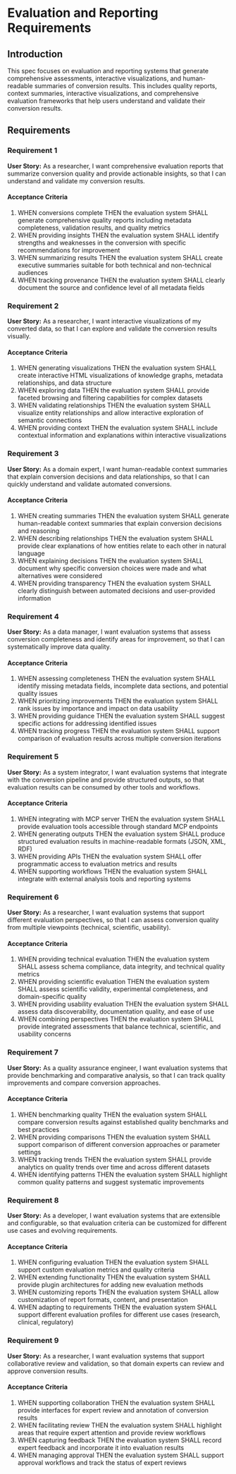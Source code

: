 # Evaluation and Reporting Requirements

## Introduction

This spec focuses on evaluation and reporting systems that generate
comprehensive assessments, interactive visualizations, and human-readable
summaries of conversion results. This includes quality reports, context
summaries, interactive visualizations, and comprehensive evaluation frameworks
that help users understand and validate their conversion results.

## Requirements

### Requirement 1

**User Story:** As a researcher, I want comprehensive evaluation reports that
summarize conversion quality and provide actionable insights, so that I can
understand and validate my conversion results.

#### Acceptance Criteria

1. WHEN conversions complete THEN the evaluation system SHALL generate
   comprehensive quality reports including metadata completeness, validation
   results, and quality metrics
2. WHEN providing insights THEN the evaluation system SHALL identify strengths
   and weaknesses in the conversion with specific recommendations for
   improvement
3. WHEN summarizing results THEN the evaluation system SHALL create executive
   summaries suitable for both technical and non-technical audiences
4. WHEN tracking provenance THEN the evaluation system SHALL clearly document
   the source and confidence level of all metadata fields

### Requirement 2

**User Story:** As a researcher, I want interactive visualizations of my
converted data, so that I can explore and validate the conversion results
visually.

#### Acceptance Criteria

1. WHEN generating visualizations THEN the evaluation system SHALL create
   interactive HTML visualizations of knowledge graphs, metadata relationships,
   and data structure
2. WHEN exploring data THEN the evaluation system SHALL provide faceted browsing
   and filtering capabilities for complex datasets
3. WHEN validating relationships THEN the evaluation system SHALL visualize
   entity relationships and allow interactive exploration of semantic
   connections
4. WHEN providing context THEN the evaluation system SHALL include contextual
   information and explanations within interactive visualizations

### Requirement 3

**User Story:** As a domain expert, I want human-readable context summaries that
explain conversion decisions and data relationships, so that I can quickly
understand and validate automated conversions.

#### Acceptance Criteria

1. WHEN creating summaries THEN the evaluation system SHALL generate
   human-readable context summaries that explain conversion decisions and
   reasoning
2. WHEN describing relationships THEN the evaluation system SHALL provide clear
   explanations of how entities relate to each other in natural language
3. WHEN explaining decisions THEN the evaluation system SHALL document why
   specific conversion choices were made and what alternatives were considered
4. WHEN providing transparency THEN the evaluation system SHALL clearly
   distinguish between automated decisions and user-provided information

### Requirement 4

**User Story:** As a data manager, I want evaluation systems that assess
conversion completeness and identify areas for improvement, so that I can
systematically improve data quality.

#### Acceptance Criteria

1. WHEN assessing completeness THEN the evaluation system SHALL identify missing
   metadata fields, incomplete data sections, and potential quality issues
2. WHEN prioritizing improvements THEN the evaluation system SHALL rank issues
   by importance and impact on data usability
3. WHEN providing guidance THEN the evaluation system SHALL suggest specific
   actions for addressing identified issues
4. WHEN tracking progress THEN the evaluation system SHALL support comparison of
   evaluation results across multiple conversion iterations

### Requirement 5

**User Story:** As a system integrator, I want evaluation systems that integrate
with the conversion pipeline and provide structured outputs, so that evaluation
results can be consumed by other tools and workflows.

#### Acceptance Criteria

1. WHEN integrating with MCP server THEN the evaluation system SHALL provide
   evaluation tools accessible through standard MCP endpoints
2. WHEN generating outputs THEN the evaluation system SHALL produce structured
   evaluation results in machine-readable formats (JSON, XML, RDF)
3. WHEN providing APIs THEN the evaluation system SHALL offer programmatic
   access to evaluation metrics and results
4. WHEN supporting workflows THEN the evaluation system SHALL integrate with
   external analysis tools and reporting systems

### Requirement 6

**User Story:** As a researcher, I want evaluation systems that support
different evaluation perspectives, so that I can assess conversion quality from
multiple viewpoints (technical, scientific, usability).

#### Acceptance Criteria

1. WHEN providing technical evaluation THEN the evaluation system SHALL assess
   schema compliance, data integrity, and technical quality metrics
2. WHEN providing scientific evaluation THEN the evaluation system SHALL assess
   scientific validity, experimental completeness, and domain-specific quality
3. WHEN providing usability evaluation THEN the evaluation system SHALL assess
   data discoverability, documentation quality, and ease of use
4. WHEN combining perspectives THEN the evaluation system SHALL provide
   integrated assessments that balance technical, scientific, and usability
   concerns

### Requirement 7

**User Story:** As a quality assurance engineer, I want evaluation systems that
provide benchmarking and comparative analysis, so that I can track quality
improvements and compare conversion approaches.

#### Acceptance Criteria

1. WHEN benchmarking quality THEN the evaluation system SHALL compare conversion
   results against established quality benchmarks and best practices
2. WHEN providing comparisons THEN the evaluation system SHALL support
   comparison of different conversion approaches or parameter settings
3. WHEN tracking trends THEN the evaluation system SHALL provide analytics on
   quality trends over time and across different datasets
4. WHEN identifying patterns THEN the evaluation system SHALL highlight common
   quality patterns and suggest systematic improvements

### Requirement 8

**User Story:** As a developer, I want evaluation systems that are extensible
and configurable, so that evaluation criteria can be customized for different
use cases and evolving requirements.

#### Acceptance Criteria

1. WHEN configuring evaluation THEN the evaluation system SHALL support custom
   evaluation metrics and quality criteria
2. WHEN extending functionality THEN the evaluation system SHALL provide plugin
   architectures for adding new evaluation methods
3. WHEN customizing reports THEN the evaluation system SHALL allow customization
   of report formats, content, and presentation
4. WHEN adapting to requirements THEN the evaluation system SHALL support
   different evaluation profiles for different use cases (research, clinical,
   regulatory)

### Requirement 9

**User Story:** As a researcher, I want evaluation systems that support
collaborative review and validation, so that domain experts can review and
approve conversion results.

#### Acceptance Criteria

1. WHEN supporting collaboration THEN the evaluation system SHALL provide
   interfaces for expert review and annotation of conversion results
2. WHEN facilitating review THEN the evaluation system SHALL highlight areas
   that require expert attention and provide review workflows
3. WHEN capturing feedback THEN the evaluation system SHALL record expert
   feedback and incorporate it into evaluation results
4. WHEN managing approval THEN the evaluation system SHALL support approval
   workflows and track the status of expert reviews
